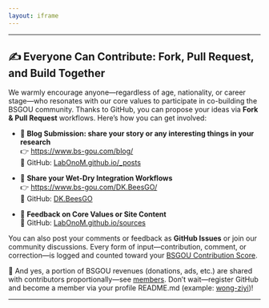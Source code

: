 ```yaml
---
layout: iframe
---
```


---

<h2>✍️ Everyone Can Contribute: Fork, Pull Request, and Build Together</h2>

<p>We warmly encourage anyone—regardless of age, nationality, or career stage—who resonates with our core values to participate in co-building the BSGOU community. Thanks to GitHub, you can propose your ideas via <strong>Fork & Pull Request</strong> workflows. Here’s how you can get involved:</p>

<ul>
  <li>
    📖 <strong>Blog Submission: share your story or any interesting things in your research</strong><br>
    👉 <a href="https://www.bs-gou.com/blog/" target="_blank">https://www.bs-gou.com/blog/</a><br>
    💾 GitHub: <a href="https://github.com/LabOnoM/LabOnoM.github.io/tree/main/_posts" target="_blank">LabOnoM.github.io/_posts</a>
  </li>
  <li style="margin-top: 1em;">
    🧪 <strong>Share your Wet-Dry Integration Workflows</strong><br>
    👉 <a href="https://www.bs-gou.com/DK.BeesGO/" target="_blank">https://www.bs-gou.com/DK.BeesGO/</a><br>
    💾 GitHub: <a href="https://github.com/LabOnoM/DK.BeesGO" target="_blank">DK.BeesGO</a>
  </li>
  <li style="margin-top: 1em;">
    💬 <strong>Feedback on Core Values or Site Content</strong><br>
    💾 GitHub: <a href="https://github.com/LabOnoM/LabOnoM.github.io/tree/main/sources" target="_blank">LabOnoM.github.io/sources</a>
  </li>
</ul>

<p>You can also post your comments or feedback as <strong>GitHub Issues</strong> or join our community discussions. Every form of input—contribution, comment, or correction—is logged and counted toward your <a href="https://www.bs-gou.com/2025/06/12/BSGOU-Contribution-Score.html" target="_blank">BSGOU Contribution Score</a>.</p>

<p>🎁 And yes, a portion of BSGOU revenues (donations, ads, etc.) are shared with contributors proportionally—see <a href="https://www.bs-gou.com/members.html" target="_blank">members</a>. Don’t wait—register GitHub and become a member via your profile README.md (example: <a href="https://github.com/wong-ziyi" target="_blank">wong-ziyi</a>)!</p>

---
